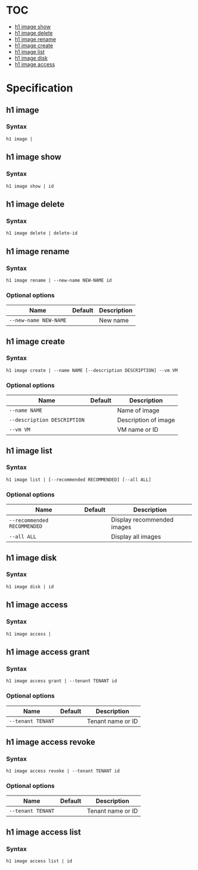 # TOC

* [h1 image show](#h1-image-show)
* [h1 image delete](#h1-image-delete)
* [h1 image rename](#h1-image-rename)
* [h1 image create](#h1-image-create)
* [h1 image list](#h1-image-list)
* [h1 image disk](#h1-image-disk)
* [h1 image access](#h1-image-access)


# Specification

## h1 image

### Syntax

```h1 image | ```

## h1 image show

### Syntax

```h1 image show | id```

## h1 image delete

### Syntax

```h1 image delete | delete-id```

## h1 image rename

### Syntax

```h1 image rename | --new-name NEW-NAME id```

### Optional options

| Name | Default | Description | 
| ---- | ------- | ----------- |
| ```--new-name NEW-NAME``` |  | New name |

## h1 image create

### Syntax

```h1 image create | --name NAME [--description DESCRIPTION] --vm VM```

### Optional options

| Name | Default | Description | 
| ---- | ------- | ----------- |
| ```--name NAME``` |  | Name of image |
| ```--description DESCRIPTION``` |  | Description of image |
| ```--vm VM``` |  | VM name or ID |

## h1 image list

### Syntax

```h1 image list | [--recommended RECOMMENDED] [--all ALL]```

### Optional options

| Name | Default | Description | 
| ---- | ------- | ----------- |
| ```--recommended RECOMMENDED``` |  | Display recommended images |
| ```--all ALL``` |  | Display all images |

## h1 image disk

### Syntax

```h1 image disk | id```

## h1 image access

### Syntax

```h1 image access | ```

## h1 image access grant

### Syntax

```h1 image access grant | --tenant TENANT id```

### Optional options

| Name | Default | Description | 
| ---- | ------- | ----------- |
| ```--tenant TENANT``` |  | Tenant name or ID |

## h1 image access revoke

### Syntax

```h1 image access revoke | --tenant TENANT id```

### Optional options

| Name | Default | Description | 
| ---- | ------- | ----------- |
| ```--tenant TENANT``` |  | Tenant name or ID |

## h1 image access list

### Syntax

```h1 image access list | id```

